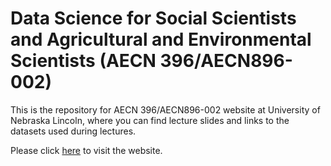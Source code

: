 
# Data Science for Social Scientists and Agricultural and Environmental Scientists (AECN 396/AECN896-002)

This is the repository for AECN 396/AECN896-002 website at University of Nebraska Lincoln, where you can find lecture slides and links to the datasets used during lectures.

Please click [here](https://tmieno2.github.io/Data-Science-with-R-Quarto/) to visit the website.